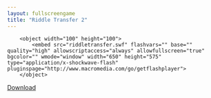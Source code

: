 ```yaml
---
layout: fullscreengame
title: "Riddle Transfer 2"
---
```


        <object width="100" height="100">
            <embed src="riddletransfer.swf" flashvars="" base="" quality="high" allowscriptaccess="always" allowfullscreen="true" bgcolor="" wmode="window" width="650" height="575" type="application/x-shockwave-flash" pluginspage="http://www.macromedia.com/go/getflashplayer">
        </object>
<a href="riddletransfer2.swf" download class="btn btn-outline-dark">Download</a>
